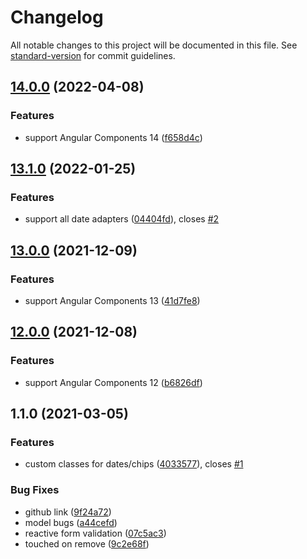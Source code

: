 # Changelog

All notable changes to this project will be documented in this file. See [standard-version](https://github.com/conventional-changelog/standard-version) for commit guidelines.

## [14.0.0](https://github.com/lekhmanrus/ngx-multiple-dates/compare/v13.1.0...v14.0.0) (2022-04-08)


### Features

* support Angular Components 14 ([f658d4c](https://github.com/lekhmanrus/ngx-multiple-dates/commit/f658d4cdf70c0aa3aaa5ab3a1aa440e175c07b02))

## [13.1.0](https://github.com/lekhmanrus/ngx-multiple-dates/compare/v13.0.0...v13.1.0) (2022-01-25)


### Features

* support all date adapters ([04404fd](https://github.com/lekhmanrus/ngx-multiple-dates/commit/04404fd6a0438573ac844966f83a49a16074a58e)), closes [#2](https://github.com/lekhmanrus/ngx-multiple-dates/issues/2)

## [13.0.0](https://github.com/lekhmanrus/ngx-multiple-dates/compare/v12.0.0...v13.0.0) (2021-12-09)


### Features

* support Angular Components 13 ([41d7fe8](https://github.com/lekhmanrus/ngx-multiple-dates/commit/41d7fe8e73e3317583acce6b7f51fed089440f57))

## [12.0.0](https://github.com/lekhmanrus/ngx-multiple-dates/compare/v1.1.0...v12.0.0) (2021-12-08)


### Features

* support Angular Components 12 ([b6826df](https://github.com/lekhmanrus/ngx-multiple-dates/commit/b6826df9225e4649c78abc3aa288a9a1b5507c55))

## 1.1.0 (2021-03-05)


### Features

* custom classes for dates/chips ([4033577](https://github.com/lekhmanrus/ngx-multiple-dates/commit/4033577fa2705c3ac6c6375577ce35c62ae887f8)), closes [#1](https://github.com/lekhmanrus/ngx-multiple-dates/issues/1)


### Bug Fixes

* github link ([9f24a72](https://github.com/lekhmanrus/ngx-multiple-dates/commit/9f24a72212571c5f5d8ba8691d89693b69305672))
* model bugs ([a44cefd](https://github.com/lekhmanrus/ngx-multiple-dates/commit/a44cefd59a9781d36313dcd76d725db802e4d0e7))
* reactive form validation ([07c5ac3](https://github.com/lekhmanrus/ngx-multiple-dates/commit/07c5ac3ab181aea2364150db30335319d7175578))
* touched on remove ([9c2e68f](https://github.com/lekhmanrus/ngx-multiple-dates/commit/9c2e68f9e74becdd097a6ea4734d247fce2e9f18))
